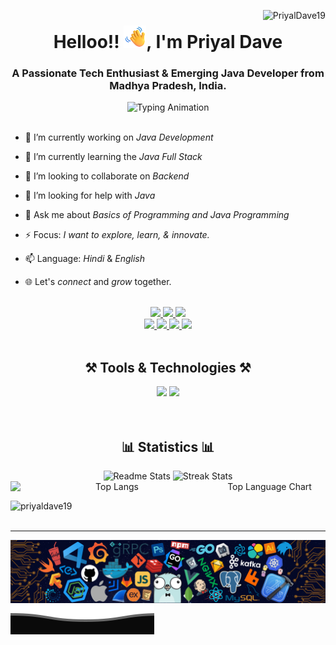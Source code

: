 <!--
*PriyalDave19/PriyalDave19* is a ✨ special ✨ repository because its README.md (this file) appears on your GitHub profile.

Here are some ideas to get you started:

- 🔭 I’m currently working on ...
- 🌱 I’m currently learning ...
- 👯 I’m looking to collaborate on ...
- 🤔 I’m looking for help with ...
- 💬 Ask me about ...
- 📫 How to reach me: ...
- 😄 Pronouns: ...
- ⚡ Fun fact: ...
-->
<!-- Dynamic Profile Views Count -->
<img align="right" src="https://komarev.com/ghpvc/?username=PriyalDave19&label=Visit+Count&color=d940ff&style=plastic" alt="PriyalDave19
" />
<!-- My Introduction -->
<h1 align="center">Helloo!! <img src="waving_hand.png" width="36" />, I'm Priyal Dave</h1>
<h3 align="center">A Passionate Tech Enthusiast & Emerging Java Developer from Madhya Pradesh, India.</h3>

<!-- Dynamic Typing Animation -->
<div align="center">
  <img src="https://readme-typing-svg.herokuapp.com/?font=Arial+Rounded+MT&size=30&width=425&height=70&duration=4000&pause=1000&color=D940FF&lines=Programming+Concepts;Full+Stack+Java+Development" alt="Typing Animation" />
</div>
<br/>

<!-- Details About Me -->
- 🔭 I’m currently working on *Java Development*

- 🌱 I’m currently learning the *Java Full Stack*

- 👯 I’m looking to collaborate on *Backend*

- 🤝 I’m looking for help with *Java*

- 💬 Ask me about *Basics of Programming and Java Programming*

- ⚡ Focus: *I want to explore, learn, & innovate.*

- 📫 Language: *Hindi* & *English*

- 🌐 Let's *connect* and *grow* together.
<br/>

<!-- Social Links -->
<div align="center"> 
  <a href="mailto:paridave90@gmail.com">
    <img src="https://img.shields.io/badge/Gmail-D6D6D6?style=for-the-badge&logo=gmail&logoColor=red" />
  </a>
  <a href="https://github.com/PriyalDave19">
    <img src="https://img.shields.io/badge/GitHub-000000?style=for-the-badge&logo=github&logoColor=white" />
  </a>
  <a href="https://www.linkedin.com/in/priyal-dave-637158294" target="_blank">
    <img src="https://img.shields.io/badge/LinkedIn-0077B5?style=for-the-badge&logo=linkedin&logoColor=white" target="_blank" />
  </a>
  <br/>

  <a href="https://leetcode.com/u/Priyal_Dave/" target="_blank">
    <img src="https://img.shields.io/badge/Leetcode-FFAA33?style=for-the-badge&logo=leetcode&logoColor=white" target="_blank" />
  </a>
  <a href="https://www.geeksforgeeks.org/user/paridab4vv/" target="_blank">
    <img src="https://img.shields.io/badge/GeeksForGeeks-269933?style=for-the-badge&logo=geeksforgeeks&logoColor=white" target="_blank" />
  </a>
  <a
href="https://www.naukri.com/mnjuser/profile?state=source%3Dcn&source=code_studio&campaign=manage_profile_code_studio&medium=desktop" target="_blank">
    <img src="https://img.shields.io/badge/Code360-303030?style=for-the-badge&logo=codingninjas&logoColor=orange" target="_blank" />
  </a>
  <a href=https://www.codechef.com/users/priyaldave" target="_blank">
    <img src="https://img.shields.io/badge/CodeChef-3E2626?style=for-the-badge&logo=codechef&logoColor=white" target="_blank" />
  </a>
</div>
<br/>


<!-- Tools & Technologies -->
<div align="center">
    <h2>⚒ Tools & Technologies ⚒</h2>
    <img src="https://skillicons.dev/icons?i=c,cpp,html,css,javascript,bootstrap,git,github,vscode,postman" />
    <img src="https://skillicons.dev/icons?i=java,mysql" />
</div>
<br/><br/>


<!-- My Profile Stats -->
<div align=center>
  <h2>📊 Statistics 📊</h2>
  <img width=390 src="https://github-readme-stats-salesp07.vercel.app/api?username=PriyalDave19&count_private=true&show_icons=true&theme=vision-friendly-dark&rank_icon=github&border_radius=10" alt="Readme Stats" />
  <img width=390 src="https://github-readme-streak-stats-salesp07.vercel.app/?user=PriyalDave19&count_private=true&theme=neon-dark&border_radius=10" alt="Streak Stats"/>
  <br/>
  Top Language Chart
  <img width=325 align="left" src="https://github-readme-stats-salesp07.vercel.app/api/top-langs/?username=PriyalDave19&hide=HTML&langs_count=8&layout=compact&theme=vision-friendly-dark&border_radius=10&size_weight=0.5&count_weight=0.5&exclude_repo=github-readme-stats" alt="Top Langs" />


<p><img align="left" src="https://github-readme-stats.vercel.app/api/top-langs?username=priyaldave19&show_icons=true&locale=en&layout=compact&hide=HTML&langs_count=8&layout=compact&theme=vision-friendly-dark&border_radius=10&size_weight=0.5&count_weight=0.5&exclude_repo=github-readme-stats" alt="priyaldave19" /></p>


</div>
<br/><br/>

<!-- Banner -->
<hr/>
<img align="center" alt="Banner" src="./banner.png" />

<!-- Footer -->
<img align="center" alt="Footer" src="./footer.svg" />